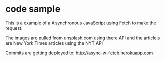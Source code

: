 # code sample

This is a example of a Asynchronous JavaScript using Fetch to make the request.

The images are pulled from unsplash.com using there API and the articlels are New York Times articles using the NYT API

Commits are getting deployed to: http://async-w-fetch.herokuapp.com

